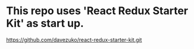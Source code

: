 # This repo uses 'React Redux Starter Kit' as start up.
https://github.com/davezuko/react-redux-starter-kit.git
